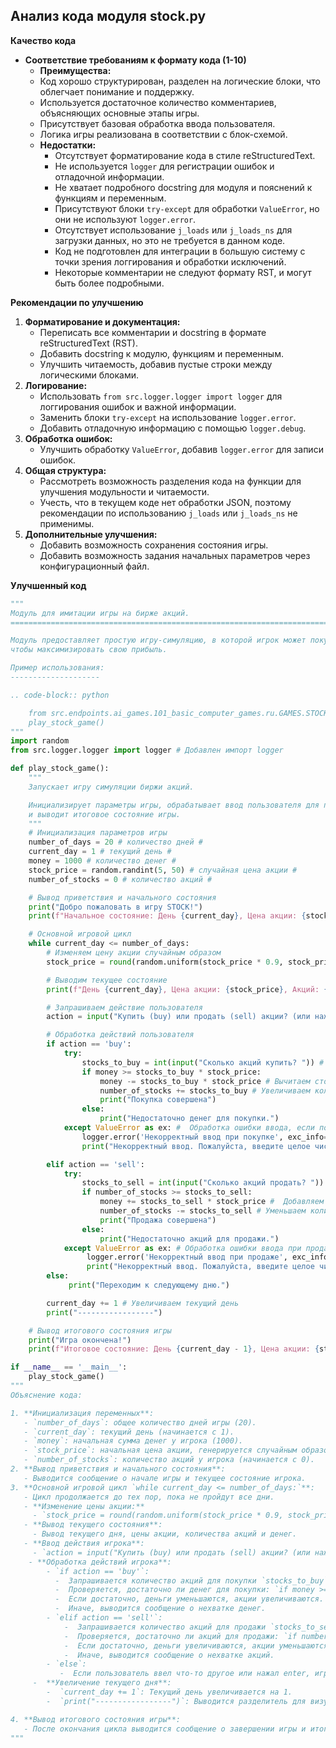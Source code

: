 ## Анализ кода модуля stock.py

**Качество кода**
- **Соответствие требованиям к формату кода (1-10)**
  -  **Преимущества:**
    - Код хорошо структурирован, разделен на логические блоки, что облегчает понимание и поддержку.
    - Используется достаточное количество комментариев, объясняющих основные этапы игры.
    - Присутствует базовая обработка ввода пользователя.
    - Логика игры реализована в соответствии с блок-схемой.
  - **Недостатки:**
    - Отсутствует форматирование кода в стиле reStructuredText.
    - Не используется `logger` для регистрации ошибок и отладочной информации.
    - Не хватает подробного docstring для модуля и пояснений к функциям и переменным.
    - Присутствуют блоки `try-except` для обработки `ValueError`, но они не используют `logger.error`.
    - Отсутствует использование `j_loads` или `j_loads_ns` для загрузки данных, но это не требуется в данном коде.
    - Код не подготовлен для интеграции в большую систему с точки зрения логгирования и обработки исключений.
    - Некоторые комментарии не следуют формату RST, и могут быть более подробными.

**Рекомендации по улучшению**
1. **Форматирование и документация:**
   - Переписать все комментарии и docstring в формате reStructuredText (RST).
   - Добавить docstring к модулю, функциям и переменным.
   - Улучшить читаемость, добавив пустые строки между логическими блоками.
2. **Логирование:**
   - Использовать `from src.logger.logger import logger` для логгирования ошибок и важной информации.
   - Заменить блоки `try-except` на использование `logger.error`.
   - Добавить отладочную информацию с помощью `logger.debug`.
3. **Обработка ошибок:**
   - Улучшить обработку `ValueError`, добавив `logger.error` для записи ошибок.
4. **Общая структура:**
   - Рассмотреть возможность разделения кода на функции для улучшения модульности и читаемости.
   - Учесть, что в текущем коде нет обработки JSON, поэтому рекомендации по использованию `j_loads` или `j_loads_ns` не применимы.
5. **Дополнительные улучшения:**
    - Добавить возможность сохранения состояния игры.
    - Добавить возможность задания начальных параметров через конфигурационный файл.

**Улучшенный код**
```python
"""
Модуль для имитации игры на бирже акций.
=========================================================================================

Модуль предоставляет простую игру-симуляцию, в которой игрок может покупать и продавать акции,
чтобы максимизировать свою прибыль.

Пример использования:
--------------------

.. code-block:: python

    from src.endpoints.ai_games.101_basic_computer_games.ru.GAMES.STOCK.stock import play_stock_game
    play_stock_game()
"""
import random
from src.logger.logger import logger # Добавлен импорт logger

def play_stock_game():
    """
    Запускает игру симуляции биржи акций.

    Инициализирует параметры игры, обрабатывает ввод пользователя для покупки и продажи акций,
    и выводит итоговое состояние игры.
    """
    # Инициализация параметров игры
    number_of_days = 20 # количество дней #
    current_day = 1 # текущий день #
    money = 1000 # количество денег #
    stock_price = random.randint(5, 50) # случайная цена акции #
    number_of_stocks = 0 # количество акций #

    # Вывод приветствия и начального состояния
    print("Добро пожаловать в игру STOCK!")
    print(f"Начальное состояние: День {current_day}, Цена акции: {stock_price}, Акций: {number_of_stocks}, Денег: {money}\n")

    # Основной игровой цикл
    while current_day <= number_of_days:
        # Изменяем цену акции случайным образом
        stock_price = round(random.uniform(stock_price * 0.9, stock_price * 1.1), 2) #  Цена акции изменяется случайным образом

        # Выводим текущее состояние
        print(f"День {current_day}, Цена акции: {stock_price}, Акций: {number_of_stocks}, Денег: {money}")

        # Запрашиваем действие пользователя
        action = input("Купить (buy) или продать (sell) акции? (или нажмите Enter для перехода к следующему дню): ").lower() # Запрашиваем действие пользователя

        # Обработка действий пользователя
        if action == 'buy':
            try:
                stocks_to_buy = int(input("Сколько акций купить? ")) # Запрашиваем количество акций для покупки
                if money >= stocks_to_buy * stock_price:
                    money -= stocks_to_buy * stock_price # Вычитаем стоимость акций из денег
                    number_of_stocks += stocks_to_buy # Увеличиваем количество акций
                    print("Покупка совершена")
                else:
                    print("Недостаточно денег для покупки.")
            except ValueError as ex: #  Обработка ошибки ввода, если пользователь ввел не число
                logger.error('Некорректный ввод при покупке', exc_info=ex) # Логирование ошибки ввода
                print("Некорректный ввод. Пожалуйста, введите целое число.")

        elif action == 'sell':
            try:
                stocks_to_sell = int(input("Сколько акций продать? ")) # Запрашиваем количество акций для продажи
                if number_of_stocks >= stocks_to_sell:
                    money += stocks_to_sell * stock_price #  Добавляем стоимость проданных акций к деньгам
                    number_of_stocks -= stocks_to_sell # Уменьшаем количество акций
                    print("Продажа совершена")
                else:
                    print("Недостаточно акций для продажи.")
            except ValueError as ex: # Обработка ошибки ввода при продаже, если пользователь ввел не число
                 logger.error('Некорректный ввод при продаже', exc_info=ex) # Логирование ошибки ввода
                 print("Некорректный ввод. Пожалуйста, введите целое число.")
        else:
             print("Переходим к следующему дню.")

        current_day += 1 # Увеличиваем текущий день
        print("-----------------")

    # Вывод итогового состояния игры
    print("Игра окончена!")
    print(f"Итоговое состояние: День {current_day - 1}, Цена акции: {stock_price}, Акций: {number_of_stocks}, Денег: {money}")

if __name__ == '__main__':
    play_stock_game()
"""
Объяснение кода:

1. **Инициализация переменных**:
   - `number_of_days`: общее количество дней игры (20).
   - `current_day`: текущий день (начинается с 1).
   - `money`: начальная сумма денег у игрока (1000).
   - `stock_price`: начальная цена акции, генерируется случайным образом от 5 до 50.
   - `number_of_stocks`: количество акций у игрока (начинается с 0).
2. **Вывод приветствия и начального состояния**:
   - Выводится сообщение о начале игры и текущее состояние игрока.
3. **Основной игровой цикл `while current_day <= number_of_days:`**:
   - Цикл продолжается до тех пор, пока не пройдут все дни.
   - **Изменение цены акции:**
     - `stock_price = round(random.uniform(stock_price * 0.9, stock_price * 1.1), 2)`: Цена акции изменяется случайным образом в диапазоне от 90% до 110% от текущей цены и округляется до 2 знаков после запятой.
   - **Вывод текущего состояния**:
     - Вывод текущего дня, цены акции, количества акций и денег.
   - **Ввод действия игрока**:
     - `action = input("Купить (buy) или продать (sell) акции? (или нажмите Enter для перехода к следующему дню): ").lower()`: Запрашивается действие у пользователя (купить, продать или пропустить день), действие приводится к нижнему регистру для удобства.
    - **Обработка действий игрока**:
        - `if action == 'buy'`:
          -  Запрашивается количество акций для покупки `stocks_to_buy`.
          -  Проверяется, достаточно ли денег для покупки: `if money >= stocks_to_buy * stock_price:`.
          -  Если достаточно, деньги уменьшаются, акции увеличиваются.
          -  Иначе, выводится сообщение о нехватке денег.
        - `elif action == 'sell'`:
            -  Запрашивается количество акций для продажи `stocks_to_sell`.
            -  Проверяется, достаточно ли акций для продажи: `if number_of_stocks >= stocks_to_sell:`.
            -  Если достаточно, деньги увеличиваются, акции уменьшаются.
            -  Иначе, выводится сообщение о нехватке акций.
        - `else`:
           -  Если пользователь ввел что-то другое или нажал enter, игра переходит к следующему дню.
     -  **Увеличение текущего дня**:
        -  `current_day += 1`: Текущий день увеличивается на 1.
        -  `print("-----------------")`: Выводится разделитель для визуального разделения дней.

4. **Вывод итогового состояния игры**:
   - После окончания цикла выводится сообщение о завершении игры и итоговое состояние игрока.
"""